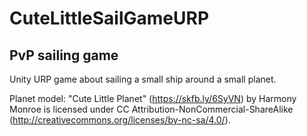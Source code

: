 CuteLittleSailGameURP
=====================
PvP sailing game
----------------

Unity URP game about sailing a small ship around a small planet.


Planet model:
"Cute Little Planet" (https://skfb.ly/6SyVN) by Harmony Monroe is licensed under CC Attribution-NonCommercial-ShareAlike (http://creativecommons.org/licenses/by-nc-sa/4.0/).
